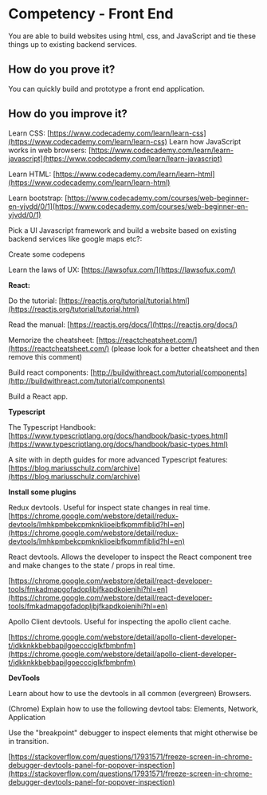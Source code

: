 # Competency - Front End

You are able to build websites using html, css, and JavaScript and tie these things up to existing backend services.

## How do you prove it?

You can quickly build and prototype a front end application.  

## How do you improve it?

Learn CSS: [https://www.codecademy.com/learn/learn-css](https://www.codecademy.com/learn/learn-css) 
Learn how JavaScript works in web browsers: [https://www.codecademy.com/learn/learn-javascript](https://www.codecademy.com/learn/learn-javascript) 

Learn HTML: [https://www.codecademy.com/learn/learn-html](https://www.codecademy.com/learn/learn-html) 

Learn bootstrap: [https://www.codecademy.com/courses/web-beginner-en-yjvdd/0/1](https://www.codecademy.com/courses/web-beginner-en-yjvdd/0/1) 

Pick a UI Javascript framework and build a website based on existing backend services like google maps etc?: 

Create some codepens

Learn the laws of UX: [https://lawsofux.com/](https://lawsofux.com/)

**React:** 

Do the tutorial: [https://reactjs.org/tutorial/tutorial.html](https://reactjs.org/tutorial/tutorial.html) 

Read the manual: [https://reactjs.org/docs/](https://reactjs.org/docs/) 

Memorize the cheatsheet: [https://reactcheatsheet.com/](https://reactcheatsheet.com/) (please look for a better cheatsheet and then remove this comment)

Build react components: [http://buildwithreact.com/tutorial/components](http://buildwithreact.com/tutorial/components) 

Build a React app.

**Typescript**

The Typescript Handbook: [https://www.typescriptlang.org/docs/handbook/basic-types.html](https://www.typescriptlang.org/docs/handbook/basic-types.html)

A site with in depth guides for more advanced Typescript features: [https://blog.mariusschulz.com/archive](https://blog.mariusschulz.com/archive)

**Install some plugins**

Redux devtools. Useful for inspect state changes in real time. [https://chrome.google.com/webstore/detail/redux-devtools/lmhkpmbekcpmknklioeibfkpmmfibljd?hl=en](https://chrome.google.com/webstore/detail/redux-devtools/lmhkpmbekcpmknklioeibfkpmmfibljd?hl=en)

React devtools. Allows the developer to inspect the React component tree and make changes to the state / props in real time.

[https://chrome.google.com/webstore/detail/react-developer-tools/fmkadmapgofadopljbjfkapdkoienihi?hl=en](https://chrome.google.com/webstore/detail/react-developer-tools/fmkadmapgofadopljbjfkapdkoienihi?hl=en)

Apollo Client devtools. Useful for inspecting the apollo client cache. 

[https://chrome.google.com/webstore/detail/apollo-client-developer-t/jdkknkkbebbapilgoeccciglkfbmbnfm](https://chrome.google.com/webstore/detail/apollo-client-developer-t/jdkknkkbebbapilgoeccciglkfbmbnfm)

**DevTools**

Learn about how to use the devtools in all common (evergreen) Browsers. 

(Chrome) Explain how to use the following devtool tabs: Elements, Network, Application

Use the "breakpoint" debugger to inspect elements that might otherwise be in transition.

[https://stackoverflow.com/questions/17931571/freeze-screen-in-chrome-debugger-devtools-panel-for-popover-inspection](https://stackoverflow.com/questions/17931571/freeze-screen-in-chrome-debugger-devtools-panel-for-popover-inspection)

